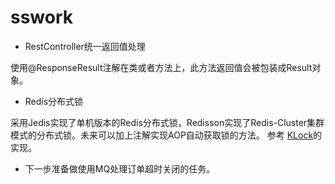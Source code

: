 # sswork
- RestController统一返回值处理

使用@ResponseResult注解在类或者方法上，此方法返回值会被包装成Result对象。

- Redis分布式锁

采用Jedis实现了单机版本的Redis分布式锁，Redisson实现了Redis-Cluster集群模式的分布式锁。未来可以加上注解实现AOP自动获取锁的方法。
参考 [KLock](https://gitee.com/kekingcn/spring-boot-klock-starter)的实现。

- 下一步准备做使用MQ处理订单超时关闭的任务。